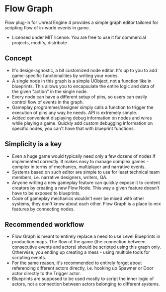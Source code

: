 # Flow Graph

Flow plug-in for Unreal Engine 4 provides a simple graph editor tailored for scripting flow of in-world events in game.
* Licensed under MIT license. You are free to use it for commercial projects, modify, distribute

## Concept
* It's design-agnostic, a bit customized node editor. It's up to you to add game-specific functionalities by writing your nodes.
* A single node in this graph is a simple UObject, not a function like in blueprints. This allows you to encapsulate the entire logic and data of the given "action" in the single node.
* Every node can have a different setup of pins, so users can easily control flow of events in the graph.
* Gameplay programmer/designer simply calls a function to trigger the execution of pins any way he needs. API is extremely simple.
* Added convenient displaying debug information on nodes and wires while playing a game. Quickly add custom debugging information on specific nodes, you can't have that with blueprint functions.

## Simplicity is a key
* Even a huge game would typically need only a few dozens of nodes if implemented correctly. It makes easy to manage complex games - complex in terms of mechanics, multiplayer and narrative events.
* Systems based on such editor are simple to use for least technical team members, i.e. narrative designers, writers, QA.
* Anyone writing a new gameplay feature can quickly expose it to content creators by creating a new Flow Node. This way a given feature doesn't have to be exposed to blueprints.
* Code of gameplay mechanics wouldn't ever be mixed with other systems, they don't know about each other. Flow Graph is a place to mix features by connecting nodes.

## Recommended workflow
* Flow Graph is meant to entirely replace a need to use Level Blueprints in production maps. The flow of the game (the connection between consecutive events and actors) should be scripted using this graph only. Otherwise, you ending up creating a mess - using multiple tools for scripting events.
* For the same reason, it's recommended to entirely forget about referencing different actors directly, i.e. hooking up Spawner or Door actor directly to the Trigger actor.
* Blueprints are supposed to be used mostly to script the inner logic of actors, not a connection between actors belonging to different systems.
